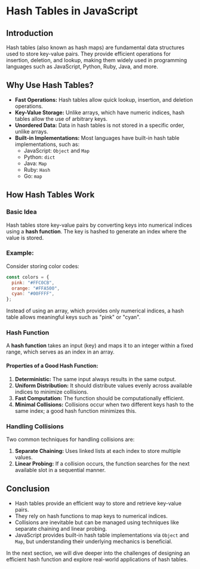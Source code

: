 # Hash Tables in JavaScript

## Introduction

Hash tables (also known as hash maps) are fundamental data structures used to store key-value pairs. They provide efficient operations for insertion, deletion, and lookup, making them widely used in programming languages such as JavaScript, Python, Ruby, Java, and more.

## Why Use Hash Tables?

- **Fast Operations:** Hash tables allow quick lookup, insertion, and deletion operations.
- **Key-Value Storage:** Unlike arrays, which have numeric indices, hash tables allow the use of arbitrary keys.
- **Unordered Data:** Data in hash tables is not stored in a specific order, unlike arrays.
- **Built-in Implementations:** Most languages have built-in hash table implementations, such as:
  - JavaScript: `Object` and `Map`
  - Python: `dict`
  - Java: `Map`
  - Ruby: `Hash`
  - Go: `map`

## How Hash Tables Work

### Basic Idea

Hash tables store key-value pairs by converting keys into numerical indices using a **hash function**. The key is hashed to generate an index where the value is stored.

### Example:

Consider storing color codes:

```js
const colors = {
  pink: "#FFC0CB",
  orange: "#FFA500",
  cyan: "#00FFFF",
};
```

Instead of using an array, which provides only numerical indices, a hash table allows meaningful keys such as "pink" or "cyan".

### Hash Function

A **hash function** takes an input (key) and maps it to an integer within a fixed range, which serves as an index in an array.

#### Properties of a Good Hash Function:

1. **Deterministic:** The same input always results in the same output.
2. **Uniform Distribution:** It should distribute values evenly across available indices to minimize collisions.
3. **Fast Computation:** The function should be computationally efficient.
4. **Minimal Collisions:** Collisions occur when two different keys hash to the same index; a good hash function minimizes this.

### Handling Collisions

Two common techniques for handling collisions are:

1. **Separate Chaining:** Uses linked lists at each index to store multiple values.
2. **Linear Probing:** If a collision occurs, the function searches for the next available slot in a sequential manner.

## Conclusion

- Hash tables provide an efficient way to store and retrieve key-value pairs.
- They rely on hash functions to map keys to numerical indices.
- Collisions are inevitable but can be managed using techniques like separate chaining and linear probing.
- JavaScript provides built-in hash table implementations via `Object` and `Map`, but understanding their underlying mechanics is beneficial.

In the next section, we will dive deeper into the challenges of designing an efficient hash function and explore real-world applications of hash tables.
